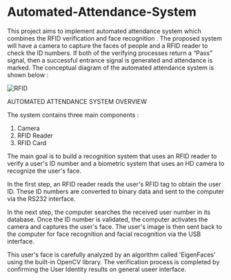 # Automated-Attendance-System

This project aims to implement automated attendance system which combines the RFID verification and face recognition . The proposed system will have a camera to capture the faces of people and a RFID reader to check the ID numbers. If both of the verifying processes return a “Pass” signal, then a successful entrance signal is generated and attendance is marked. The conceptual diagram of the automated attendance system is shown below :

![RFID](https://user-images.githubusercontent.com/117595548/218154393-04223533-e7a2-436a-8ca9-c2b3bc4895ab.png)

AUTOMATED ATTENDANCE SYSTEM OVERVIEW

The system contains three main components :
1) Camera
2) RFID Reader
3) RFID Card

The main goal is to build a recognition system that uses an RFID reader to verify a user's ID number and a biometric system that uses an HD camera to recognize the user's face.

In the first step, an RFID reader reads the user's RFID tag to obtain the user ID. These ID numbers are converted to binary data and sent to the computer via the RS232 interface.

In the next step, the computer searches the received user number in its database. Once the ID number is validated, the computer activates the camera and captures the user's face. The user's image is then sent back to the computer for face recognition and facial recognition via the USB interface.

This user's face is carefully analyzed by an algorithm called 'EigenFaces' using the built-in OpenCV library. The verification process is completed by confirming the User Identity results on
general useer interface.
